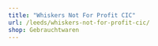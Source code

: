 ```yaml
---
title: "Whiskers Not For Profit CIC"
url: /leeds/whiskers-not-for-profit-cic/
shop: Gebrauchtwaren
---
```

